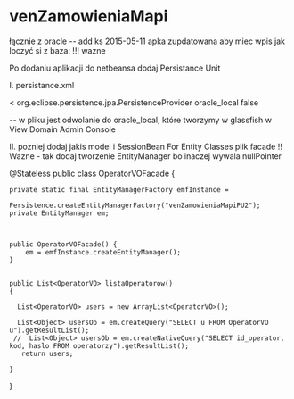 # venZamowieniaMapi
łącznie z oracle
-- add ks 2015-05-11
apka zupdatowana aby miec wpis jak loczyć si z baza:
!!! wazne 

Po dodaniu aplikacji do netbeansa dodaj Persistance Unit

I. persistance.xml

<<persistence version="2.1" xmlns="http://xmlns.jcp.org/xml/ns/persistence"
xmlns:xsi="http://www.w3.org/2001/XMLSchema-instance" xsi:schemaLocation="http://xmlns.jcp.org/xml/ns/persistence
http://xmlns.jcp.org/xml/ns/persistence/persistence_2_1.xsd">
  <persistence-unit name="venZamowieniaMapiPU2" transaction-type="JTA">
    <provider>org.eclipse.persistence.jpa.PersistenceProvider</provider>
    <jta-data-source>oracle_local</jta-data-source>
    <exclude-unlisted-classes>false</exclude-unlisted-classes>
    <properties/>
  </persistence-unit>
</persistence>

-- w pliku jest odwolanie do oracle_local, które tworzymy w glassfish w View Domain Admin Console


II. pozniej dodaj jakis model i  SessionBean For Entity Classes
plik facade 
!! Wazne - tak dodaj tworzenie EntityManager bo inaczej wywala nullPointer


@Stateless
public class OperatorVOFacade {
    
    
    private static final EntityManagerFactory emfInstance =
		        Persistence.createEntityManagerFactory("venZamowieniaMapiPU2");
    private EntityManager em;

   

    public OperatorVOFacade() {
        em = emfInstance.createEntityManager();
    }
    
    
    public List<OperatorVO> listaOperatorow()
    {
        
      List<OperatorVO> users = new ArrayList<OperatorVO>();
      
      List<Object> usersOb = em.createQuery("SELECT u FROM OperatorVO u").getResultList();
     //  List<Object> usersOb = em.createNativeQuery("SELECT id_operator, kod, haslo FROM operatorzy").getResultList(); 
       return users;
       
    }
    
}

